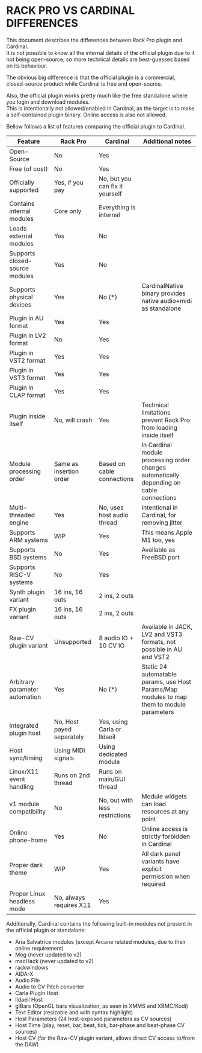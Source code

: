 # RACK PRO VS CARDINAL DIFFERENCES

This document describes the differences between Rack Pro plugin and Cardinal.  
It is not possible to know all the internal details of the official plugin due to it not being open-source,
so more technical details are best-guesses based on its behaviour.

The obvious big difference is that the official plugin is a commercial, closed-source product while Cardinal is free and open-source.

Also, the official plugin works pretty much like the free standalone where you login and download modules.  
This is intentionally not allowed/enabled in Cardinal, as the target is to make a self-contained plugin binary.
Online access is also not allowed.

Bellow follows a list of features comparing the official plugin to Cardinal.

| Feature                        | Rack Pro                  | Cardinal                        | Additional notes |
|--------------------------------|---------------------------|---------------------------------|------------------|
| Open-Source                    | No                        | Yes                             | |
| Free (of cost)                 | No                        | Yes                             | |
| Officially supported           | Yes, if you pay           | No, but you can fix it yourself | |
| Contains internal modules      | Core only                 | Everything is internal          | |
| Loads external modules         | Yes                       | No                              | |
| Supports closed-source modules | Yes                       | No                              | |
| Supports physical devices      | Yes                       | No (*)                          | CardinalNative binary provides native audio+midi as standalone |
| Plugin in AU format            | Yes                       | Yes                             | |
| Plugin in LV2 format           | No                        | Yes                             | |
| Plugin in VST2 format          | Yes                       | Yes                             | |
| Plugin in VST3 format          | Yes                       | Yes                             | |
| Plugin in CLAP format          | Yes                       | Yes                             | |
| Plugin inside itself           | No, will crash            | Yes                             | Technical limitations prevent Rack Pro from loading inside itself |
| Module processing order        | Same as insertion order   | Based on cable connections      | In Cardinal module processing order changes automatically depending on cable connections |
| Multi-threaded engine          | Yes                       | No, uses host audio thread      | Intentional in Cardinal, for removing jitter |
| Supports ARM systems           | WIP                       | Yes                             | This means Apple M1 too, yes |
| Supports BSD systems           | No                        | Yes                             | Available as FreeBSD port |
| Supports RISC-V systems        | No                        | Yes                             | |
| Synth plugin variant           | 16 ins, 16 outs           | 2 ins, 2 outs                   | |
| FX plugin variant              | 16 ins, 16 outs           | 2 ins, 2 outs                   | |
| Raw-CV plugin variant          | Unsupported               | 8 audio IO + 10 CV IO           | Available in JACK, LV2 and VST3 formats, not possible in AU and VST2 |
| Arbitrary parameter automation | Yes                       | No (*)                          | Static 24 automatable params, use Host Params/Map modules to map them to module parameters |
| Integrated plugin host         | No, Host payed separately | Yes, using Carla or Ildaeil     | |
| Host sync/timing               | Using MIDI signals        | Using dedicated module          | |
| Linux/X11 event handling       | Runs on 2nd thread        | Runs on main/GUI thread         | |
| v1 module compatibility        | No                        | No, but with less restrictions  | Module widgets can load resources at any point |
| Online phone-home              | Yes                       | No                              | Online access is strictly forbidden in Cardinal |
| Proper dark theme              | WIP                       | Yes                             | All dark panel variants have explicit permission when required |
| Proper Linux headless mode     | No, always requires X11   | Yes                             | |

Additionally, Cardinal contains the following built-in modules not present in the official plugin or standalone:

 * Aria Salvatrice modules (except Arcane related modules, due to their online requirement)
 * Mog (never updated to v2)
 * mscHack (never updated to v2)
 * rackwindows
 * AIDA-X
 * Audio File
 * Audio to CV Pitch converter
 * Carla Plugin Host
 * Ildaeil Host
 * glBars (OpenGL bars visualization, as seen in XMMS and XBMC/Kodi)
 * Text Editor (resizable and with syntax highlight)
 * Host Parameters (24 host-exposed parameters as CV sources)
 * Host Time (play, reset, bar, beat, tick, bar-phase and beat-phase CV sources)
 * Host CV (for the Raw-CV plugin variant, allows direct CV access to/from the DAW)
